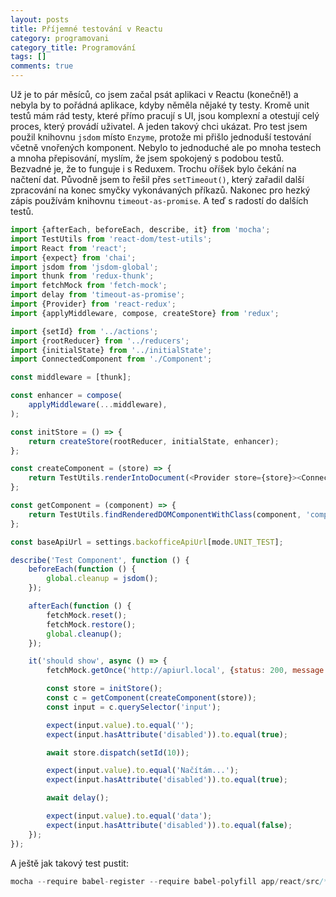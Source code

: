 ```yaml
---
layout: posts
title: Příjemné testování v Reactu
category: programovani
category_title: Programování
tags: []
comments: true
---
```

Už je to pár měsíců, co jsem začal psát aplikaci v Reactu (konečně!) a nebyla by to pořádná aplikace, kdyby něměla nějaké ty testy. Kromě unit testů mám rád testy, které přímo pracují s UI, jsou komplexní a otestují celý proces, který provádí uživatel. A jeden takový chci ukázat. Pro test jsem použil knihovnu `jsdom` místo `Enzyme`, protože mi přišlo jednoduší testování včetně vnořených komponent. Nebylo to jednoduché ale po mnoha testech a mnoha přepisování, myslím, že jsem spokojený s podobou testů. Bezvadné je, že to funguje i s Reduxem. Trochu oříšek bylo čekání na načtení dat. Původně jsem to řešil přes `setTimeout()`, který zařadil další zpracování na konec smyčky vykonávaných příkazů. Nakonec pro hezký zápis používám knihovnu `timeout-as-promise`. A teď s radostí do dalších testů.

```javascript
import {afterEach, beforeEach, describe, it} from 'mocha';
import TestUtils from 'react-dom/test-utils';
import React from 'react';
import {expect} from 'chai';
import jsdom from 'jsdom-global';
import thunk from 'redux-thunk';
import fetchMock from 'fetch-mock';
import delay from 'timeout-as-promise';
import {Provider} from 'react-redux';
import {applyMiddleware, compose, createStore} from 'redux';

import {setId} from '../actions';
import {rootReducer} from '../reducers';
import {initialState} from '../initialState';
import ConnectedComponent from './Component';

const middleware = [thunk];

const enhancer = compose(
    applyMiddleware(...middleware),
);

const initStore = () => {
    return createStore(rootReducer, initialState, enhancer);
};

const createComponent = (store) => {
    return TestUtils.renderIntoDocument(<Provider store={store}><ConnectedComponent/></Provider>);
};

const getComponent = (component) => {
    return TestUtils.findRenderedDOMComponentWithClass(component, 'component-css-selector');
};

const baseApiUrl = settings.backofficeApiUrl[mode.UNIT_TEST];

describe('Test Component', function () {
    beforeEach(function () {
        global.cleanup = jsdom();
    });

    afterEach(function () {
        fetchMock.reset();
        fetchMock.restore();
        global.cleanup();
    });

    it('should show', async () => {
        fetchMock.getOnce('http://apiurl.local', {status: 200, message: 'OK', data: {id: 10, data: 'data'}});

        const store = initStore();
        const c = getComponent(createComponent(store));
        const input = c.querySelector('input');

        expect(input.value).to.equal('');
        expect(input.hasAttribute('disabled')).to.equal(true);

        await store.dispatch(setId(10));

        expect(input.value).to.equal('Načítám...');
        expect(input.hasAttribute('disabled')).to.equal(true);

        await delay();

        expect(input.value).to.equal('data');
        expect(input.hasAttribute('disabled')).to.equal(false);
    });
});
```

A ještě jak takový test pustit:

```javascript
mocha --require babel-register --require babel-polyfill app/react/src/**/*.test.js --recursive --sort
```
